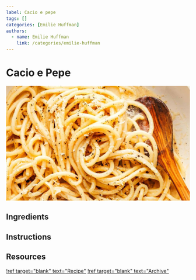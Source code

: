 ```yaml
---
label: Cacio e pepe
tags: []
categories: [Emilie Huffman]
authors:
  - name: Emilie Huffman
    link: /categories/emilie-huffman
---
```


# Cacio e Pepe
![Simple cheesy pasta.](/static/banners/cacio-e-pepe.jpg)

## Ingredients

## Instructions

## Resources
[!ref target="blank" text="Recipe"](https://www.bonappetit.com/recipe/cacio-e-pepe)
[!ref target="blank" text="Archive"](https://archive.is/gG06Z)

